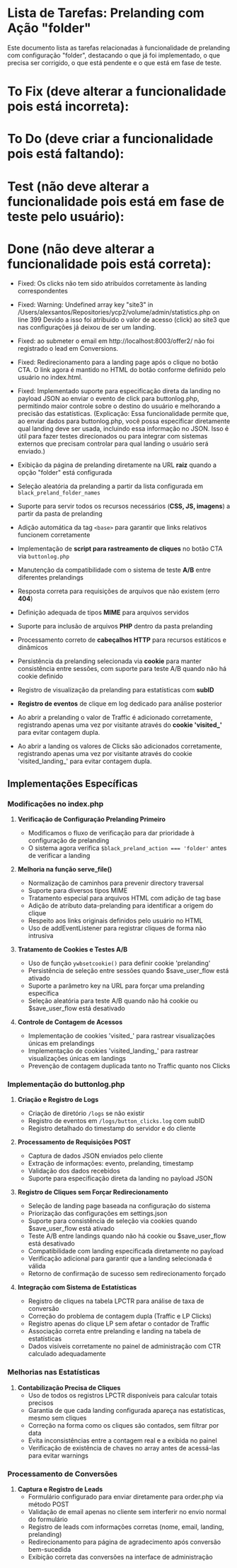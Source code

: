 # Lista de Tarefas: Prelanding com Ação "folder"

Este documento lista as tarefas relacionadas à funcionalidade de prelanding com
configuração "folder", destacando o que já foi implementado, o que precisa ser
corrigido, o que está pendente e o que está em fase de teste.

# To Fix (deve alterar a funcionalidade pois está incorreta):

# To Do (deve criar a funcionalidade pois está faltando):

# Test (não deve alterar a funcionalidade pois está em fase de teste pelo usuário):

# Done (não deve alterar a funcionalidade pois está correta):

- Fixed: Os clicks não tem sido atribuídos corretamente às landing correspondentes

- Fixed: Warning: Undefined array key "site3" in /Users/alexsantos/Repositories/ycp2/volume/admin/statistics.php on line 399
  Devido a isso foi atribuido o valor de acesso (click) ao site3 que nas configurações já deixou de ser um landing.

- Fixed: ao submeter o email em http://localhost:8003/offer2/ não foi registrado o lead em Conversions.

- Fixed: Redirecionamento para a landing page após o clique no botão CTA.
  O link agora é mantido no HTML do botão conforme definido pelo usuário no index.html.

- Fixed: Implementado suporte para especificação direta da landing no payload JSON ao
  enviar o evento de click para buttonlog.php, permitindo maior controle sobre o
  destino do usuário e melhorando a precisão das estatísticas.
  (Explicação: Essa funcionalidade permite que, ao enviar dados para buttonlog.php,
  você possa especificar diretamente qual landing deve ser usada, incluindo essa
  informação no JSON. Isso é útil para fazer testes direcionados ou para integrar
  com sistemas externos que precisam controlar para qual landing o usuário será
  enviado.)

- Exibição da página de prelanding diretamente na URL **raiz** quando a opção
  "folder" está configurada
- Seleção aleatória da prelanding a partir da lista configurada em
  `black_preland_folder_names`
- Suporte para servir todos os recursos necessários (**CSS, JS, imagens**) a partir
  da pasta de prelanding
- Adição automática da tag `<base>` para garantir que links relativos funcionem
  corretamente
- Implementação de **script para rastreamento de cliques** no botão CTA via
  `buttonlog.php`

- Manutenção da compatibilidade com o sistema de teste **A/B** entre diferentes
  prelandings
- Resposta correta para requisições de arquivos que não existem (erro **404**)
- Definição adequada de tipos **MIME** para arquivos servidos
- Suporte para inclusão de arquivos **PHP** dentro da pasta prelanding
- Processamento correto de **cabeçalhos HTTP** para recursos estáticos e dinâmicos
- Persistência da prelanding selecionada via **cookie** para manter consistência
  entre sessões, com suporte para teste A/B quando não há cookie definido
- Registro de visualização da prelanding para estatísticas com **subID**
- **Registro de eventos** de clique em log dedicado para análise posterior
- Ao abrir a prelanding o valor de Traffic é adicionado corretamente,
  registrando apenas uma vez por visitante através do **cookie 'visited_'** para
  evitar contagem dupla.
- Ao abrir a landing os valores de Clicks são adicionados corretamente,
  registrando apenas uma vez por visitante através do cookie 'visited_landing_'
  para evitar contagem dupla.



## Implementações Específicas

### Modificações no index.php

1. **Verificação de Configuração Prelanding Primeiro**
   - Modificamos o fluxo de verificação para dar prioridade à configuração de
     prelanding
   - O sistema agora verifica `$black_preland_action === 'folder'` antes de
     verificar a landing

2. **Melhoria na função serve_file()**
   - Normalização de caminhos para prevenir directory traversal
   - Suporte para diversos tipos MIME
   - Tratamento especial para arquivos HTML com adição de tag base
   - Adição de atributo data-prelanding para identificar a origem do clique
   - Respeito aos links originais definidos pelo usuário no HTML
   - Uso de addEventListener para registrar cliques de forma não intrusiva

3. **Tratamento de Cookies e Testes A/B**
   - Uso de função `ywbsetcookie()` para definir cookie 'prelanding'
   - Persistência de seleção entre sessões quando $save_user_flow está ativado
   - Suporte a parâmetro key na URL para forçar uma prelanding específica
   - Seleção aleatória para teste A/B quando não há cookie ou $save_user_flow
     está desativado

4. **Controle de Contagem de Acessos**
   - Implementação de cookies 'visited_' para rastrear visualizações únicas em
     prelandings
   - Implementação de cookies 'visited_landing_' para rastrear visualizações
     únicas em landings
   - Prevenção de contagem duplicada tanto no Traffic quanto nos Clicks

### Implementação do buttonlog.php

1. **Criação e Registro de Logs**
   - Criação de diretório `/logs` se não existir
   - Registro de eventos em `/logs/button_clicks.log` com subID
   - Registro detalhado do timestamp do servidor e do cliente

2. **Processamento de Requisições POST**
   - Captura de dados JSON enviados pelo cliente
   - Extração de informações: evento, prelanding, timestamp
   - Validação dos dados recebidos
   - Suporte para especificação direta da landing no payload JSON

3. **Registro de Cliques sem Forçar Redirecionamento**
   - Seleção de landing page baseada na configuração do sistema
   - Priorização das configurações em settings.json
   - Suporte para consistência de seleção via cookies quando $save_user_flow
     está ativado
   - Teste A/B entre landings quando não há cookie ou $save_user_flow está
     desativado
   - Compatibilidade com landing especificada diretamente no payload
   - Verificação adicional para garantir que a landing selecionada é válida
   - Retorno de confirmação de sucesso sem redirecionamento forçado

4. **Integração com Sistema de Estatísticas**
   - Registro de cliques na tabela LPCTR para análise de taxa de conversão
   - Correção do problema de contagem dupla (Traffic e LP Clicks)
   - Registro apenas do clique LP sem afetar o contador de Traffic
   - Associação correta entre prelanding e landing na tabela de estatísticas
   - Dados visíveis corretamente no painel de administração com CTR calculado
     adequadamente

### Melhorias nas Estatísticas

1. **Contabilização Precisa de Cliques**
   - Uso de todos os registros LPCTR disponíveis para calcular totais precisos
   - Garantia de que cada landing configurada apareça nas estatísticas, mesmo
     sem cliques
   - Correção na forma como os cliques são contados, sem filtrar por data
   - Evita inconsistências entre a contagem real e a exibida no painel
   - Verificação de existência de chaves no array antes de acessá-las para evitar warnings

### Processamento de Conversões

1. **Captura e Registro de Leads**
   - Formulário configurado para enviar diretamente para order.php via método POST
   - Validação de email apenas no cliente sem interferir no envio normal do formulário
   - Registro de leads com informações corretas (nome, email, landing, prelanding)
   - Redirecionamento para página de agradecimento após conversão bem-sucedida
   - Exibição correta das conversões na interface de administração

